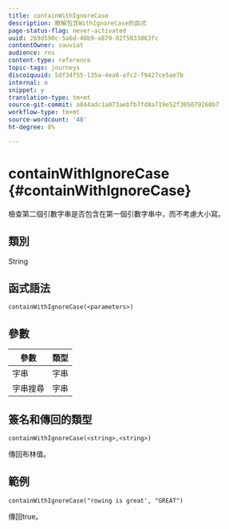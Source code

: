 ```yaml
---
title: containWithIgnoreCase
description: 瞭解包含WithIgnoreCase的函式
page-status-flag: never-activated
uuid: 269d590c-5a6d-40b9-a879-02f5033863fc
contentOwner: sauviat
audience: rns
content-type: reference
topic-tags: journeys
discoiquuid: 5df34f55-135a-4ea8-afc2-f9427ce5ae7b
internal: n
snippet: y
translation-type: tm+mt
source-git-commit: a844adc1a073aebfb7fd8a719e52f305079260b7
workflow-type: tm+mt
source-wordcount: '48'
ht-degree: 8%

---
```



# containWithIgnoreCase {#containWithIgnoreCase}

檢查第二個引數字串是否包含在第一個引數字串中，而不考慮大小寫。

## 類別

String

## 函式語法

`containWithIgnoreCase(<parameters>)`

## 參數

| 參數 | 類型 |
|-----------|------------------|
| 字串 | 字串 |
| 字串搜尋 | 字串 |

## 簽名和傳回的類型

`containWithIgnoreCase(<string>,<string>)`

傳回布林值。

## 範例

`containWithIgnoreCase("rowing is great', "GREAT")`

傳回true。
